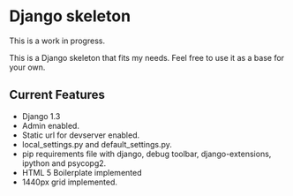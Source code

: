 Django skeleton
===================
This is a work in progress.

This is a Django skeleton that fits my needs. Feel free to use it as a base for your own.

Current Features
--------

* Django 1.3
* Admin enabled.
* Static url for devserver enabled.
* local_settings.py and default_settings.py.
* pip requirements file with django, debug toolbar, django-extensions, ipython and psycopg2.
* HTML 5 Boilerplate implemented
* 1440px grid implemented.

